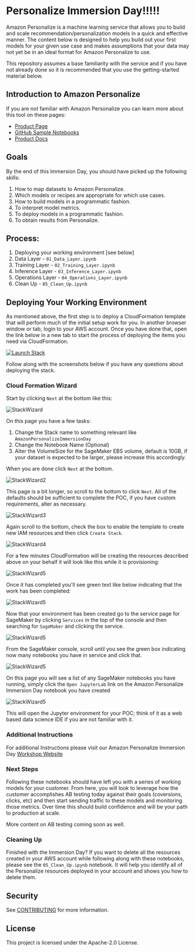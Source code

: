 # Personalize Immersion Day!!!!!

Amazon Personalize is a machine learning service that allows you to build and scale recommendation/personalization models in a quick and effective manner. The content below is designed to help you build out your first models for your given use case and makes assumptions that your data may not yet be in an ideal format for Amazon Personalize to use.

This repository assumes a base familiarity with the service and if you have not already done so it is recommended that you use the getting-started material below.

## Introduction to Amazon Personalize

If you are not familiar with Amazon Personalize you can learn more about this tool on these pages:

* [Product Page](https://aws.amazon.com/personalize/)
* [GitHub Sample Notebooks](https://github.com/aws-samples/amazon-personalize-samples)
* [Product Docs](https://docs.aws.amazon.com/personalize/latest/dg/what-is-personalize.html)

## Goals 

By the end of this Immersion Day, you should have picked up the following skills:

1. How to map datasets to Amazon Personalize.
1. Which models or recipes are appropriate for which use cases.
1. How to build models in a programmatic fashion.
1. To interpret model metrics.
1. To deploy models in a programmatic fashion.
1. To obtain results from Personalize.


## Process:

1. Deploying your working environment [see below]
1. Data Layer - 
`01_Data_Layer.ipynb`
1. Training Layer - 
`02_Training_Layer.ipynb`
1. Inference Layer - 
`03_Inference_Layer.ipynb`
1. Operations Layer -
`04_Operations_Layer.ipynb`
1. Clean Up -
`05_Clean_Up.ipynb`


## Deploying Your Working Environment

As mentioned above, the first step is to deploy a CloudFormation template that will perform much of the initial setup work for you. In another browser window or tab, login to your AWS account. Once you have done that, open the link below in a new tab to start the process of deploying the items you need via CloudFormation.

[![Launch Stack](https://s3.amazonaws.com/cloudformation-examples/cloudformation-launch-stack.png)](https://console.aws.amazon.com/cloudformation/home#/stacks/new?stackName=AmazonPersonalizeImmersionDay&templateURL=https://personalization-at-amazon.s3.amazonaws.com/amazon-personalize/AmazonPersonalizeImmersionDay.yaml)

Follow along with the screenshots below if you have any questions about deploying the stack.

### Cloud Formation Wizard

Start by clicking `Next` at the bottom like this:

![StackWizard](static/imgs/img1.png)

On this page you have a few tasks:

1. Change the Stack name to something relevant like `AmazonPersonalizeImmersionDay`
1. Change the Notebook Name (Optional)
1. Alter the VolumeSize for the SageMaker EBS volume, default is 10GB, if your dataset is expected to be larger, please increase this accordingly.


When you are done click `Next` at the bottom.

![StackWizard2](static/imgs/img2.png)

This page is a bit longer, so scroll to the bottom to click `Next`. All of the defaults should be sufficient to complete the POC, if you have custom requirements, alter as necessary.

![StackWizard3](static/imgs/img3.png)


Again scroll to the bottom, check the box to enable the template to create new IAM resources and then click `Create Stack`.

![StackWizard4](static/imgs/img4.png)

For a few minutes CloudFormation will be creating the resources described above on your behalf it will look like this while it is provisioning:

![StackWizard5](static/imgs/img5.png)

Once it has completed you'll see green text like below indicating that the work has been completed:

![StackWizard5](static/imgs/img6.png)

Now that your environment has been created go to the service page for SageMaker by clicking `Services` in the top of the console and then searching for `SageMaker` and clicking the service.


![StackWizard5](static/imgs/img7.png)

From the SageMaker console, scroll until you see the green box indicating now many notebooks you have in service and click that.

![StackWizard5](static/imgs/img8.png)

On this page you will see a list of any SageMaker notebooks you have running, simply click the `Open JupyterLab` link on the Amazon Personalize Immersion Day notebook you have created

![StackWizard5](static/imgs/img9.png)

This will open the Jupyter environment for your POC; think of it as a web based data science IDE if you are not familiar with it.

### Additional Instructions

For additional Instructions please visit our Amazon Personalize Immersion Day [Workshop Website](https://personalization-immersionday.workshop.aws/en/)

### Next Steps

Following these notebooks should have left you with a series of working models for your customer. From here, you will look to leverage how the customer accomplishes AB testing today against their goals (coversions, clicks, etc) and then start sending traffic to these models and monitoring those metrics. Over time this should build confidence and will be your path to production at scale.

More content on AB testing coming soon as well.

### Cleaning Up

Finished with the Immersion Day? If you want to delete all the resources created in your AWS account while following along with these notebooks, please see the `05_Clean_Up.ipynb` notebook. It will help you identify all of the Personalize resources deployed in your account and shows you how to delete them.

## Security

See [CONTRIBUTING](CONTRIBUTING.md#security-issue-notifications) for more information.

## License

This project is licensed under the Apache-2.0 License.